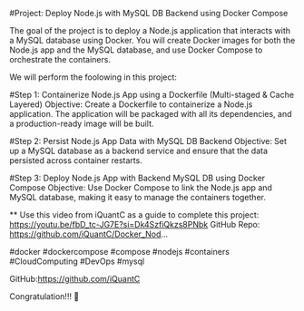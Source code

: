 #Project: Deploy Node.js with MySQL DB Backend using Docker Compose

The goal of the project is to deploy a Node.js application that interacts with a MySQL database using Docker. You will create Docker images for both the Node.js app and the MySQL database, and use Docker Compose to orchestrate the containers.

We will perform the foolowing in this project:

#Step 1: Containerize Node.js App using a Dockerfile (Multi-staged & Cache Layered)
Objective: Create a Dockerfile to containerize a Node.js application. The application will be packaged with all its dependencies, and a production-ready image will be built.

#Step 2: Persist Node.js App Data with MySQL DB Backend
Objective: Set up a MySQL database as a backend service and ensure that the data persisted across container restarts.

#Step 3: Deploy Node.js App with Backend MySQL DB using Docker Compose
Objective: Use Docker Compose to link the Node.js app and MySQL database, making it easy to manage the containers together.

** Use this video from iQuantC as a guide to complete this project:
https://youtu.be/fbD_tc-JG7E?si=Dk4SzfiQkzs8PNbk
GitHub Repo: https://github.com/iQuantC/Docker_Nod...

#docker #dockercompose #compose #nodejs #containers #CloudComputing #DevOps #mysql  


GitHub:https://github.com/iQuantC

Congratulation!!! 🎉
